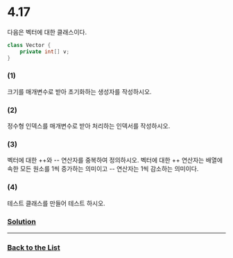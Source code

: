 # 4.17

다음은 벡터에 대한 클래스이다.

```C#
class Vector {
    private int[] v;
}
```

### (1)
크기를 매개변수로 받아 초기화하는 생성자를 작성하시오.

### (2)
정수형 인덱스를 매개변수로 받아 처리하는 인덱서를 작성하시오.

### (3)
벡터에 대한 ++와 -- 연산자를 중복하여 정의하시오. 벡터에 대한 ++ 연산자는 배열에 속한 모든 원소를 1씩 증가하는 의미이고 -- 연산자는 1씩 감소하는 의미이다.

### (4)
테스트 클래스를 만들어 테스트 하시오.

### [**Solution**](../Solutions/4.17.md)

___

### [**Back to the List**](../#list-of-problems)